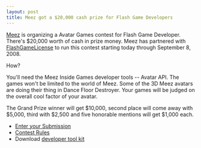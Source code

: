 ```yaml
---
layout: post
title: Meez got a $20,000 cash prize for Flash Game Developers
---
```


<a href="http://www.meez.com/">Meez</a> is organizing a Avatar Games contest for Flash Game Developer. There's $20,000 worth of cash in prize money. Meez has partnered with <a href="http://www.flashgamelicense.com/">FlashGameLicense</a> to run this contest starting today through September 8, 2008.

How?

You'll need the Meez Inside Games developer tools -- Avatar API. The games won't be limited to the world of Meez. Some of the 3D Meez avatars are doing their thing in Dance Floor Destroyer. Your games will be judged on the overall cool factor of your avatar.

The Grand Prize winner will get $10,000, second place will come away with $5,000, third with $2,500 and five honorable mentions will get $1,000 each.

* <a href="http://www.flashgamelicense.com/meezinsidecontest.php">Enter your Submission</a><br />
* <a href="http://www.flashgamelicense.com/meezinsidecontest.php?page=details">Contest Rules</a><br />
* Download <a href="http://www.flashgamelicense.com/images/sponsors/FGLmeezInsideAPI.zip">developer tool kit</a>
